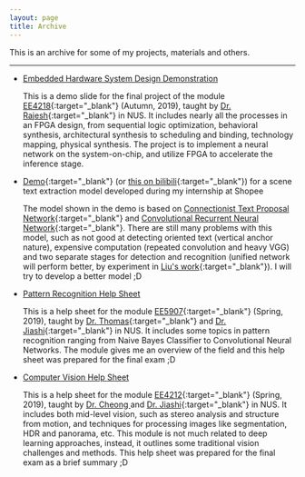 ```yaml
---
layout: page
title: Archive
---
```


This is an archive for some of my projects, materials and others.

---

- <a href="../assets/pdf/EE4218Demo.pdf" target="_blank"> Embedded Hardware System Design Demonstration </a> 

    This is a demo slide for the final project of the module [EE4218](https://nusmods.com/modules/EE4218/embedded-hardware-system-design){:target="_blank"} (Autumn, 2019), taught by [Dr. Rajesh](https://www.ece.nus.edu.sg/stfpage/raje/){:target="_blank"} in NUS. It includes nearly all the processes in an FPGA design, from sequential logic optimization, behavioral synthesis, architectural synthesis to scheduling and binding, technology mapping, physical synthesis. The project is to implement a neural network on the system-on-chip, and utilize FPGA to accelerate the inference stage.


- [Demo](https://www.youtube.com/watch?v=do7jV_T61yg){:target="_blank"} (or [this on bilibili](https://www.bilibili.com/video/av56362371){:target="_blank"}) for a scene text extraction model developed during my internship at Shopee

    The model shown in the demo is based on [Connectionist Text Proposal Network](https://arxiv.org/pdf/1609.03605.pdf){:target="_blank"} and [Convolutional Recurrent Neural Network](https://arxiv.org/pdf/1507.05717.pdf){:target="_blank"}. There are still many problems with this model, such as not good at detecting oriented text (vertical anchor nature), expensive computation (repeated convolution and heavy VGG) and two separate stages for detection and recognition (unified network will perform better, by experiment in [Liu's work](https://arxiv.org/pdf/1801.01671.pdf){:target="_blank"}). I will try to develop a better model ;D
    <!-- <iframe width="560" height="315" src="https://www.youtube.com/embed/do7jV_T61yg" frameborder="40" allow="accelerometer; autoplay; encrypted-media; gyroscope; picture-in-picture" allowfullscreen></iframe> -->


- <a href="../assets/pdf/EE5907HelpSheet.pdf" target="_blank"> Pattern Recognition Help Sheet </a> 

    This is a help sheet for the module [EE5907](https://nusmods.com/modules/EE5907/pattern-recognition){:target="_blank"} (Spring, 2019), taught by [Dr. Thomas](https://sites.google.com/view/yeolab/thomas){:target="_blank"} and [Dr. Jiashi](https://sites.google.com/site/jshfeng/){:target="_blank"} in NUS. It includes some topics in pattern recognition ranging from Naive Bayes Classifier to Convolutional Neural Networks. The module gives me an overview of the field and this help sheet was prepared for the final exam ;D


- <a href="../assets/pdf/EE4212HelpSheet.pdf" target="_blank"> Computer Vision Help Sheet </a> 

    This is a help sheet for the module [EE4212](https://nusmods.com/modules/EE4212/computer-vision){:target="_blank"} (Spring, 2019), taught by <a href="https://www.ece.nus.edu.sg/stfpage/eleclf/" target="_blank"> Dr. Cheong </a> and [Dr. Jiashi](https://sites.google.com/site/jshfeng/){:target="_blank"} in NUS. It includes both mid-level vision, such as stereo analysis and structure from motion, and techniques for processing images like segmentation, HDR and panorama, etc. This module is not much related to deep learning approaches, instead, it outlines some traditional vision challenges and methods. This help sheet was prepared for the final exam as a brief summary ;D




